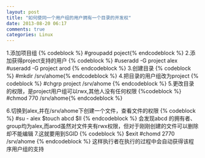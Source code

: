 ```yaml
---
layout: post
title: "如何使同一个用户组的用户拥有一个目录的开发权"
date: 2013-08-20 06:17
comments: true
categories: Linux 
---
```


1.添加项目组
  {% codeblock %}   #groupadd poject{% endcodeblock %}
2.添加获得project支持的用户
{% codeblock %}
     #useradd -G project alex
     #useradd -G project arod
{% endcodeblock %}
3.创建目录
    {% codeblock %} #mkdir /srv/ahome{% endcodeblock %}
4.把目录的用户组改为project
    {% codeblock %} #chgrp project /srv/ahome {% endcodeblock %}
5.更改目录的权限，是project用户组可以rwx,其他人没有任何权限
  {%codeblock %}   #chmod 770 /srv/ahome{% endcodeblock %}

6.切换到alex,并在/srv/ahome下创建一个文件，查看文件的权限
     {% codeblock %}
     #su - alex
     $touch abcd
     $ll
{% endcodeblock %}
     会发现abcd 的拥有者、group均为alex,而arod虽然对文件夹有rwx权限，但对于刚刚创建的文件可以删除却不能编辑
7.这就要用到SGID
{% codeblock %}     $exit
     #chomd 2770 /srv/ahome
{% endcodeblock %}
     这样执行者在执行的过程中会自动获得该程序用户组的支持 
     

